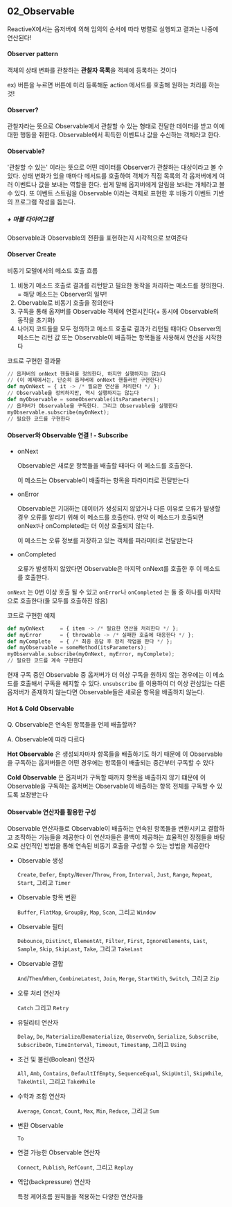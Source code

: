 ## 02_Observable

ReactiveX에서는 옵저버에 의해 임의의 순서에 따라 병렬로 실행되고 결과는 나중에 연산된다!



#### Observer pattern

객체의 상태 변화를 관찰하는 **관찰자 목록**을 객체에 등록하는 것이다

ex) 버튼을 누르면 버튼에 미리 등록해둔 action 메서드를 호출해 원하는 처리를 하는 것!

#### Observer?

관찰자라는 뜻으로 Observable에서 관찰할 수 있는 형태로 전달한 데이터를 받고 이에 대한 행동을 취한다. Observable에서 획득한 이벤트나 값을 수신하는 객체라고 한다.

#### Observable?

'관찰할 수 있는' 이라는 뜻으로 어떤 데이터를 Observer가 관찰하는 대상이라고 볼 수 있다. 상태 변화가 있을 때마다 메서드를 호출하여 객체가 직접 목록의 각 옵저버에게 여러 이벤트나 값을 보내는 역할을 한다. 쉽게 말해 옵저버에게 알림을 보내는 개체라고 볼 수 있다. 또 이벤트 스트림을 Observable 이라는 객체로 표현한 후 비동기 이벤트 기반의 프로그램 작성을 돕는다.



##### + 마블 다이어그램

Observable과 Observable의 전환을 표현하는지 시각적으로 보여준다



#### Observer Create

비동기 모델에서의 메소드 호출 흐름

1. 비동기 메소드 호출로 결과를 리턴받고 필요한 동작을 처리하는 메소드를 정의한다. = 해당 메소드는 Observer의 일부!
2. Obervable로 비동기 호출을 정의한다
3. 구독을 통해 옵저버를 Observable 객체에 연결시킨다(+ 동시에 Observable의 동작을 초기화)
4. 나머지 코드들을 모두 정의하고 메소드 호출로 결과가 리턴될 때마다 Observer의 메소드는 리턴 값 또는 Observable이 배출하는 항목들을 사용해서 연산을 시작한다

코드로 구현한 결과물

```python
// 옵저버의 onNext 핸들러를 정의한다, 하지만 실행하지는 않는다
// (이 예제에서는, 단순히 옵저버에 onNext 핸들러만 구현한다)
def myOnNext = { it -> /* 필요한 연산을 처리한다 */ };
// Observable을 정의하지만, 역시 실행하지는 않는다
def myObservable = someObservable(itsParameters);
// 옵저버가 Observable을 구독한다. 그리고 Observable을 실행한다
myObservable.subscribe(myOnNext);
// 필요한 코드를 구현한다
```



#### Observer와 Observable 연결 ! - Subscribe

- onNext

  Observable은 새로운 항목들을 배출할 때마다 이 메소드를 호출한다. 

  이 메소드는 Observable이 배출하는 항목을 파라미터로 전달받는다

- onError

  Observable은 기대하는 데이터가 생성되지 않았거나 다른 이유로 오류가 발생할 경우 오류를 알리기 위해 이 메소드를 호출한다. 만약 이 메소드가 호출되면 onNext나 onCompleted는 더 이상 호출되지 않는다. 

  이 메소드는 오류 정보를 저장하고 있는 객체를 파라미터로 전달받는다

- onCompleted

  오류가 발생하지 않았다면 Observable은 마지막 onNext를 호출한 후 이 메소드를 호출한다.

<code>onNext</code> 는 0번 이상 호출 될 수 있고 <code>onError</code>나 <code>onCompleted</code> 는 둘 중 하나를 마지막으로 호출한다(둘 모두를 호출하진 않음)



코드로 구현한 예제

```python
def myOnNext     = { item -> /* 필요한 연산을 처리한다 */ };
def myError      = { throwable -> /* 실패한 호출에 대응한다 */ };
def myComplete   = { /* 최종 응답 후 정리 작업을 한다 */ };
def myObservable = someMethod(itsParameters);
myObservable.subscribe(myOnNext, myError, myComplete);
// 필요한 코드를 계속 구현한다
```



현재 구독 중인 Observable 중 옵저버가 더 이상 구독을 원하지 않는 경우에는 이 메소드를 호출해서 구독을 해지할 수 있다. <code>unsubscribe</code> 를 이용하여 더 이상 관심있는 다른 옵저버가 존재하지 않는다면 Observable들은 새로운 항목을 배출하지 않는다.



#### Hot & Cold Observable

Q. Observable은 연속된 항목들을 언제 배출할까?

A. Observable에 따라 다르다



**Hot Observable** 은 생성되자마자 항목들을 배출하기도 하기 때문에 이 Observable을 구독하는 옵저버들은 어떤 경우에는 항목들이 배출되는 중간부터 구독할 수 있다

**Cold Observable** 은 옵저버가 구독할 때까지 항목을 배출하지 않기 떄문에 이 Observable을 구독하는 옵저버는 Observable이 배출하는 항목 전체를 구독할 수 있도록 보장받는다



#### Observable 연산자를 활용한 구성

Observable 연산자들로 Observable이 배출하는 연속된 항목들을 변환시키고 결합하고 조작하는 기능들을 제공한다 이 연산자들은 콜백이 제공하는 효율적인 장점들을 바탕으로 선언적인 방법을 통해 연속된 비동기 호출을 구성할 수 있는 방법을 제공한다

- Observable 생성

  `Create`, `Defer`, `Empty`/`Never`/`Throw`, `From`, `Interval`, `Just`, `Range`, `Repeat`, `Start`, 그리고 `Timer`

- Observable 항목 변환

  `Buffer`, `FlatMap`, `GroupBy`, `Map`, `Scan`, 그리고 `Window`

- Observable 필터

  `Debounce`, `Distinct`, `ElementAt`, `Filter`, `First`, `IgnoreElements`, `Last`, `Sample`, `Skip`, `SkipLast`, `Take`, 그리고 `TakeLast`

- Observable 결합

  `And`/`Then`/`When`, `CombineLatest`, `Join`, `Merge`, `StartWith`, `Switch`, 그리고 `Zip`

- 오류 처리 연산자

  `Catch` 그리고 `Retry`

- 유틸리티 연산자

  `Delay`, `Do`, `Materialize`/`Dematerialize`, `ObserveOn`, `Serialize`, `Subscribe`, `SubscribeOn`, `TimeInterval`, `Timeout`, `Timestamp`, 그리고 `Using`

- 조건 및 불린(Boolean) 연산자

  `All`, `Amb`, `Contains`, `DefaultIfEmpty`, `SequenceEqual`, `SkipUntil`, `SkipWhile`, `TakeUntil`, 그리고 `TakeWhile`

- 수학과 조합 연산자

  `Average`, `Concat`, `Count`, `Max`, `Min`, `Reduce`, 그리고 `Sum`

- 변환 Observable

  `To`

- 연결 가능한 Observable 연산자

  `Connect`, `Publish`, `RefCount`, 그리고 `Replay`

- 역압(backpressure) 연산자

  특정 제어흐름 원칙들을 적용하는 다양한 연산자들


